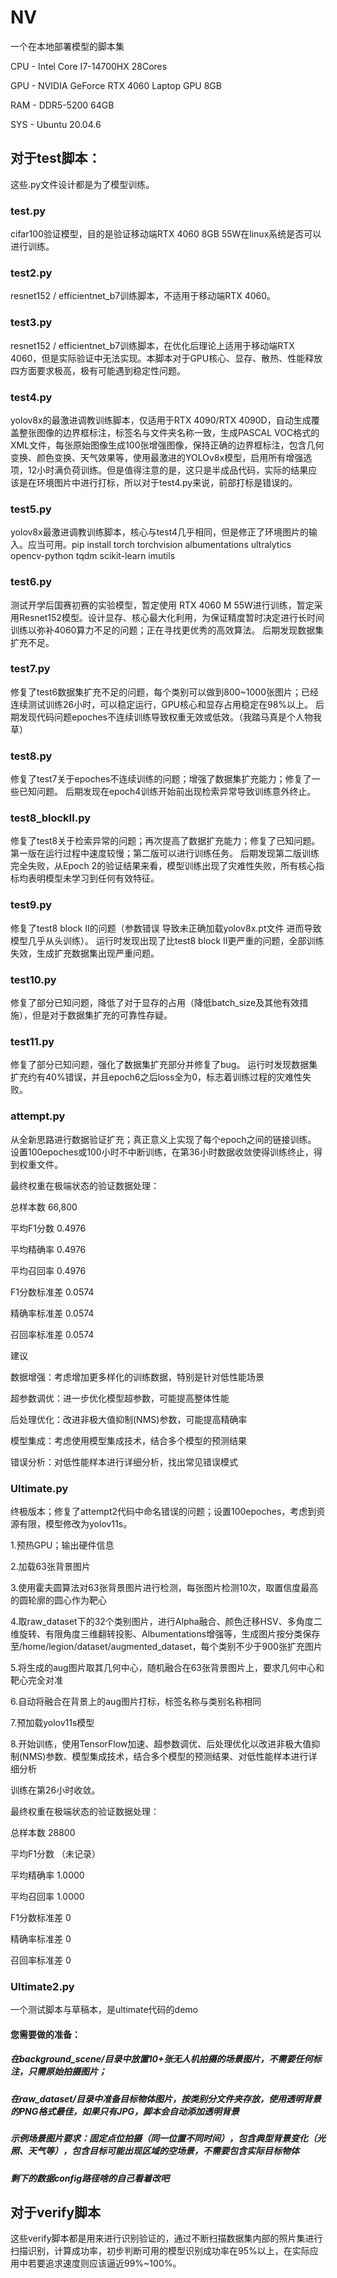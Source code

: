 # NV
一个在本地部署模型的脚本集

CPU - Intel Core I7-14700HX 28Cores

GPU - NVIDIA GeForce RTX 4060 Laptop GPU 8GB

RAM - DDR5-5200 64GB

SYS - Ubuntu 20.04.6
## 对于test脚本：
这些.py文件设计都是为了模型训练。
### test.py
cifar100验证模型，目的是验证移动端RTX 4060 8GB 55W在linux系统是否可以进行训练。
### test2.py
resnet152 / efficientnet_b7训练脚本，不适用于移动端RTX 4060。
### test3.py
resnet152 / efficientnet_b7训练脚本，在优化后理论上适用于移动端RTX 4060，但是实际验证中无法实现。本脚本对于GPU核心、显存、散热、性能释放四方面要求极高，极有可能遇到稳定性问题。
### test4.py
yolov8x的最激进调教训练脚本，仅适用于RTX 4090/RTX 4090D，自动生成覆盖整张图像的边界框标注，标签名与文件夹名称一致，生成PASCAL VOC格式的XML文件，每张原始图像生成100张增强图像，保持正确的边界框标注，包含几何变换、颜色变换、天气效果等，使用最激进的YOLOv8x模型，启用所有增强选项，12小时满负荷训练。但是值得注意的是，这只是半成品代码，实际的结果应该是在环境图片中进行打标，所以对于test4.py来说，前部打标是错误的。
### test5.py
yolov8x最激进调教训练脚本，核心与test4几乎相同，但是修正了环境图片的输入。应当可用。pip install torch torchvision albumentations ultralytics opencv-python tqdm scikit-learn imutils
### test6.py 
测试开学后国赛初赛的实验模型，暂定使用 RTX 4060 M 55W进行训练，暂定采用Resnet152模型。设计显存、核心最大化利用，为保证精度暂时决定进行长时间训练以弥补4060算力不足的问题；正在寻找更优秀的高效算法。   后期发现数据集扩充不足。
### test7.py
修复了test6数据集扩充不足的问题，每个类别可以做到800~1000张图片；已经连续测试训练26小时，可以稳定运行，GPU核心和显存占用稳定在98%以上。  后期发现代码问题epoches不连续训练导致权重无效或低效。（我踏马真是个人物我草）
### test8.py
修复了test7关于epoches不连续训练的问题；增强了数据集扩充能力；修复了一些已知问题。    后期发现在epoch4训练开始前出现检索异常导致训练意外终止。
### test8_blockII.py
修复了test8关于检索异常的问题；再次提高了数据扩充能力；修复了已知问题。第一版在运行过程中速度较慢；第二版可以进行训练任务。     后期发现第二版训练完全失败，从Epoch 2的验证结果来看，模型训练出现了灾难性失败，所有核心指标均表明模型未学习到任何有效特征。
### test9.py
修复了test8 block II的问题（参数错误 导致未正确加载yolov8x.pt文件 进而导致模型几乎从头训练）。    运行时发现出现了比test8 block II更严重的问题，全部训练失效，生成扩充数据集出现严重问题。
### test10.py
修复了部分已知问题，降低了对于显存的占用（降低batch_size及其他有效措施），但是对于数据集扩充的可靠性存疑。
### test11.py
修复了部分已知问题，强化了数据集扩充部分并修复了bug。   运行时发现数据集扩充约有40%错误，并且epoch6之后loss全为0，标志着训练过程的灾难性失败。
### attempt.py
从全新思路进行数据验证扩充；真正意义上实现了每个epoch之间的链接训练。 设置100epoches或100小时不中断训练，在第36小时数据收敛使得训练终止，得到权重文件。

最终权重在极端状态的验证数据处理：

总样本数	66,800

平均F1分数	0.4976

平均精确率	0.4976

平均召回率	0.4976

F1分数标准差	0.0574

精确率标准差	0.0574

召回率标准差	0.0574

建议

数据增强：考虑增加更多样化的训练数据，特别是针对低性能场景

超参数调优：进一步优化模型超参数，可能提高整体性能

后处理优化：改进非极大值抑制(NMS)参数，可能提高精确率

模型集成：考虑使用模型集成技术，结合多个模型的预测结果

错误分析：对低性能样本进行详细分析，找出常见错误模式

### Ultimate.py
终极版本；修复了attempt2代码中命名错误的问题；设置100epoches，考虑到资源有限，模型修改为yolov11s。      

1.预热GPU；输出硬件信息

2.加载63张背景图片

3.使用霍夫圆算法对63张背景图片进行检测，每张图片检测10次，取置信度最高的圆轮廓的圆心作为靶心

4.取raw_dataset下的32个类别图片，进行Alpha融合、颜色迁移HSV、多角度二维旋转、有限角度三维翻转投影、Albumentations增强等，生成图片按分类保存至/home/legion/dataset/augmented_dataset，每个类别不少于900张扩充图片

5.将生成的aug图片取其几何中心，随机融合在63张背景图片上，要求几何中心和靶心完全对准

6.自动将融合在背景上的aug图片打标，标签名称与类别名称相同

7.预加载yolov11s模型

8.开始训练，使用TensorFlow加速、超参数调优、后处理优化以改进非极大值抑制(NMS)参数、模型集成技术，结合多个模型的预测结果、对低性能样本进行详细分析

训练在第26小时收敛。

最终权重在极端状态的验证数据处理：

总样本数	28800

平均F1分数	（未记录）

平均精确率	1.0000

平均召回率	1.0000

F1分数标准差	0

精确率标准差	0

召回率标准差	0
### Ultimate2.py
一个测试脚本与草稿本，是ultimate代码的demo

#### 您需要做的准备：
##### 在background_scene/目录中放置10+张无人机拍摄的场景图片，不需要任何标注，只需原始拍摄图片；
##### 在raw_dataset/目录中准备目标物体图片，按类别分文件夹存放，使用透明背景的PNG格式最佳，如果只有JPG，脚本会自动添加透明背景
##### 示例场景图片要求：固定点位拍摄（同一位置不同时间），包含典型背景变化（光照、天气等），包含目标可能出现区域的空场景，不需要包含实际目标物体
##### 剩下的数据config路径啥的自己看着改吧

## 对于verify脚本
这些verify脚本都是用来进行识别验证的，通过不断扫描数据集内部的照片集进行扫描识别，计算成功率，初步判断可用的模型识别成功率在95%以上，在实际应用中若要追求速度则应该逼近99%~100%。
